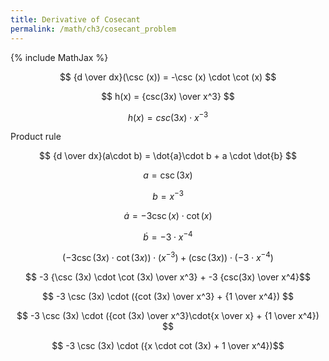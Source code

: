 ```yaml
---
title: Derivative of Cosecant
permalink: /math/ch3/cosecant_problem
---
```

{% include MathJax %}


$$
{d \over dx}(\csc (x)) = -\csc (x) \cdot \cot (x)
$$

$$
h(x) = {csc(3x) \over x^3}
$$

$$
h(x) = csc(3x) \cdot x^{-3}
$$

Product rule

$$
{d \over dx}(a\cdot b) = \dot{a}\cdot b + a \cdot \dot{b}
$$


$$ a = \csc(3x) $$

$$ b = x^{-3} $$

$$ \dot a = -3\csc (x) \cdot \cot (x) $$

$$ \dot b = -3 \cdot x^{-4} $$

$$ (-3\csc (3x) \cdot \cot (3x)) \cdot (x^{-3}) + (\csc(3x)) \cdot (-3 \cdot x^{-4}) $$

$$ -3 {\csc (3x) \cdot \cot (3x) \over x^3} + -3 {csc(3x) \over x^4}$$

$$ -3 \csc (3x) \cdot ({cot (3x) \over x^3} + {1 \over x^4}) $$


$$ -3 \csc (3x) \cdot ({cot (3x) \over x^3}\cdot{x \over x} + {1 \over x^4}) $$


$$ -3 \csc (3x) \cdot ({x \cdot cot (3x) + 1 \over  x^4})$$
